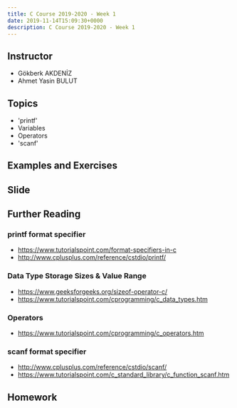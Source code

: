 ```yaml
---
title: C Course 2019-2020 - Week 1
date: 2019-11-14T15:09:30+0000
description: C Course 2019-2020 - Week 1
---
```


## Instructor
- Gökberk AKDENİZ
- Ahmet Yasin BULUT

## Topics
- 'printf'
- Variables
- Operators
- 'scanf'

## Examples and Exercises

## Slide

## Further Reading
### printf format specifier
- https://www.tutorialspoint.com/format-specifiers-in-c
- http://www.cplusplus.com/reference/cstdio/printf/

### Data Type Storage Sizes & Value Range
- https://www.geeksforgeeks.org/sizeof-operator-c/
- https://www.tutorialspoint.com/cprogramming/c_data_types.htm

### Operators
- https://www.tutorialspoint.com/cprogramming/c_operators.htm

### scanf format specifier
- http://www.cplusplus.com/reference/cstdio/scanf/
- https://www.tutorialspoint.com/c_standard_library/c_function_scanf.htm

## Homework
